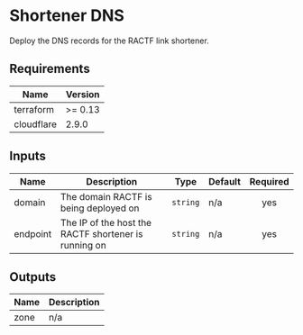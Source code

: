 # Shortener DNS

Deploy the DNS records for the RACTF link shortener.

## Requirements

| Name | Version |
|------|---------|
| terraform | >= 0.13 |
| cloudflare | 2.9.0 |

## Inputs

| Name | Description | Type | Default | Required |
|------|-------------|------|---------|:--------:|
| domain | The domain RACTF is being deployed on | `string` | n/a | yes |
| endpoint | The IP of the host the RACTF shortener is running on | `string` | n/a | yes |

## Outputs

| Name | Description |
|------|-------------|
| zone | n/a |
